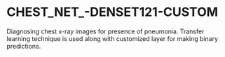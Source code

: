 # CHEST_NET_-DENSET121-CUSTOM
Diagnosing chest x-ray images for presence of pneumonia. Transfer learning technique is used along with customized layer for making binary predictions.
